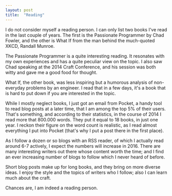```yaml
---
layout: post
title:  "Reading"
---
```


I do not consider myself a reading person. I can only list two books I've read in the last couple of
years. The first is the Passionate Programmer by Chad Fowler, and the other is What If from
the man behind the much-quoted XKCD, Randall Munroe.

The Passionate Programmer is a quite interesting reading. It resonates with my own experiences
and has a quite peculiar view on the topic. I also saw Chad speaking at the 2014 Craft Conference,
and his session was both witty and gave me a good food for thought.

What If, the other book, was less inspiring but a humorous analysis of non-everyday
problems by an engineer. I read that in a few days, it's a book that is hard to
put down if you are interested in the topic.

While I mostly neglect books, I just got an email from Pocket, a handy tool to read blog posts at a later
time, that I am among the top 5% of their users. That's something, and according to their statistics, in the
course of 2014 I read more that 800.000 words. They put it equal to 18 books, in just one year.
I reckon their figure on the word count is realistic, as I read almost everything I put into Pocket
(that's why I put a post there in the first place).

As I follow a dozen or so blogs with an RSS reader, of which I actually read around 6-7 actively,
I expect the numbers will increase in 2016. There are many interesting writers out there whose
content worth the time; and I find an ever increasing number of blogs to follow which I never
heard of before.

Short blog posts make up for long books, and they bring on more diverse ideas. I enjoy the style and
the topics of writers who I follow; also I can learn much about the craft.

Chances are, I am indeed a reading person.
